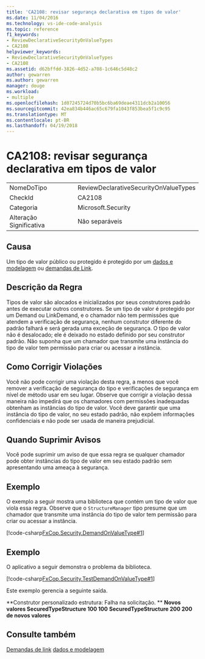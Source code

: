```yaml
---
title: 'CA2108: revisar segurança declarativa em tipos de valor'
ms.date: 11/04/2016
ms.technology: vs-ide-code-analysis
ms.topic: reference
f1_keywords:
- ReviewDeclarativeSecurityOnValueTypes
- CA2108
helpviewer_keywords:
- ReviewDeclarativeSecurityOnValueTypes
- CA2108
ms.assetid: d62bffdd-3826-4d52-a708-1c646c5d48c2
author: gewarren
ms.author: gewarren
manager: douge
ms.workload:
- multiple
ms.openlocfilehash: 1d07245724d70b5bc6ba69deae4311dcb2a10056
ms.sourcegitcommit: 42ea834b446ac65c679fa1043f853bea5f1c9c95
ms.translationtype: MT
ms.contentlocale: pt-BR
ms.lasthandoff: 04/19/2018
---
```

# <a name="ca2108-review-declarative-security-on-value-types"></a>CA2108: revisar segurança declarativa em tipos de valor
|||
|-|-|
|NomeDoTipo|ReviewDeclarativeSecurityOnValueTypes|
|CheckId|CA2108|
|Categoria|Microsoft.Security|
|Alteração Significativa|Não separáveis|

## <a name="cause"></a>Causa
 Um tipo de valor público ou protegido é protegido por um [dados e modelagem](/dotnet/framework/data/index) ou [demandas de Link](/dotnet/framework/misc/link-demands).

## <a name="rule-description"></a>Descrição da Regra
 Tipos de valor são alocados e inicializados por seus construtores padrão antes de executar outros construtores. Se um tipo de valor é protegido por um Demand ou LinkDemand, e o chamador não tem permissões que atendem a verificação de segurança, nenhum construtor diferente do padrão falhará e será gerada uma exceção de segurança. O tipo de valor não é desalocado; ele é deixado no estado definido por seu construtor padrão. Não suponha que um chamador que transmite uma instância do tipo de valor tem permissão para criar ou acessar a instância.

## <a name="how-to-fix-violations"></a>Como Corrigir Violações
 Você não pode corrigir uma violação desta regra, a menos que você remover a verificação de segurança do tipo e verificações de segurança em nível de método usar em seu lugar. Observe que corrigir a violação dessa maneira não impedirá que os chamadores com permissões inadequadas obtenham as instâncias do tipo de valor. Você deve garantir que uma instância do tipo de valor, no seu estado padrão, não expõem informações confidenciais e não pode ser usada de maneira prejudicial.

## <a name="when-to-suppress-warnings"></a>Quando Suprimir Avisos
 Você pode suprimir um aviso de que essa regra se qualquer chamador pode obter instâncias do tipo de valor em seu estado padrão sem apresentando uma ameaça à segurança.

## <a name="example"></a>Exemplo
 O exemplo a seguir mostra uma biblioteca que contém um tipo de valor que viola essa regra. Observe que o `StructureManager` tipo presume que um chamador que transmite uma instância do tipo de valor tem permissão para criar ou acessar a instância.

 [!code-csharp[FxCop.Security.DemandOnValueType#1](../code-quality/codesnippet/CSharp/ca2108-review-declarative-security-on-value-types_1.cs)]

## <a name="example"></a>Exemplo
 O aplicativo a seguir demonstra o problema da biblioteca.

 [!code-csharp[FxCop.Security.TestDemandOnValueType#1](../code-quality/codesnippet/CSharp/ca2108-review-declarative-security-on-value-types_2.cs)]

 Este exemplo gerencia a seguinte saída.

 **Construtor personalizado estrutura: Falha na solicitação. ** 
 **Novos valores SecuredTypeStructure 100 100**
**SecuredTypeStructure 200 200 de novos valores**
## <a name="see-also"></a>Consulte também
 [Demandas de link](/dotnet/framework/misc/link-demands) [dados e modelagem](/dotnet/framework/data/index)